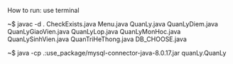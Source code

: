 How to run: use terminal

~$ javac -d . CheckExists.java Menu.java QuanLy.java QuanLyDiem.java QuanLyGiaoVien.java QuanLyLop.java QuanLyMonHoc.java QuanLySinhVien.java QuanTriHeThong.java DB_CHOOSE.java

~$ java -cp .:use_package/mysql-connector-java-8.0.17.jar quanLy.QuanLy
